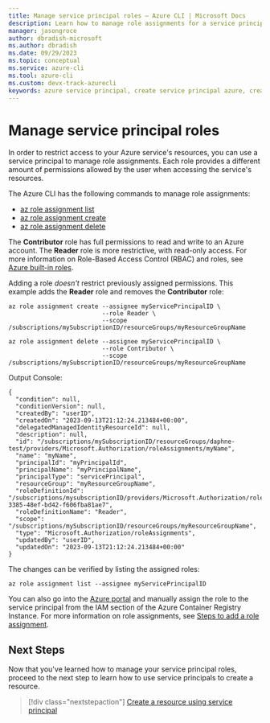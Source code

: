 ```yaml
---
title: Manage service principal roles – Azure CLI | Microsoft Docs
description: Learn how to manage role assignments for a service principal using Azure CLI.
manager: jasongroce
author: dbradish-microsoft
ms.author: dbradish
ms.date: 09/29/2023
ms.topic: conceptual
ms.service: azure-cli
ms.tool: azure-cli
ms.custom: devx-track-azurecli
keywords: azure service principal, create service principal azure, create service principal azure cli
---
```


# Manage service principal roles

In order to restrict access to your Azure service's resources, you can use a service principal to manage role assignments. Each role provides a different amount of permissions allowed by the user when accessing the service's resources.

The Azure CLI has the following commands to manage role assignments:

* [az role assignment list](/cli/azure/role/assignment#az-role-assignment-list)
* [az role assignment create](/cli/azure/role/assignment#az-role-assignment-create)
* [az role assignment delete](/cli/azure/role/assignment#az-role-assignment-delete)

The **Contributor** role has full permissions to read and write to an Azure account. The **Reader** role is more restrictive, with read-only access. For more information on Role-Based Access Control (RBAC) and roles, see [Azure built-in roles](/azure/role-based-access-control/built-in-roles).

Adding a role _doesn't_ restrict previously assigned permissions. This example adds the **Reader** role and removes the **Contributor** role:

```azurecli-interactive
az role assignment create --assignee myServicePrincipalID \
                          --role Reader \
                          --scope /subscriptions/mySubscriptionID/resourceGroups/myResourceGroupName

az role assignment delete --assignee myServicePrincipalID \
                          --role Contributor \
                          --scope /subscriptions/mySubscriptionID/resourceGroups/myResourceGroupName
```

Output Console:

```
{
  "condition": null,
  "conditionVersion": null,
  "createdBy": "userID",
  "createdOn": "2023-09-13T21:12:24.213484+00:00",
  "delegatedManagedIdentityResourceId": null,
  "description": null,
  "id": "/subscriptions/mySubscriptionID/resourceGroups/daphne-test/providers/Microsoft.Authorization/roleAssignments/myName",
  "name": "myName",
  "principalId": "myPrincipalId",
  "principalName": "myPrincipalName",
  "principalType": "servicePrincipal",
  "resourceGroup": "myResourceGroupName",
  "roleDefinitionId": "/subscriptions/mysubscriptionID/providers/Microsoft.Authorization/roleDefinitions/acdd72a7-3385-48ef-bd42-f606fba81ae7",
  "roleDefinitionName": "Reader",
  "scope": "/subscriptions/mySubscriptionID/resourceGroups/myResourceGroupName",
  "type": "Microsoft.Authorization/roleAssignments",
  "updatedBy": "userID",
  "updatedOn": "2023-09-13T21:12:24.213484+00:00"
}
```

The changes can be verified by listing the assigned roles:

```azurecli-interactive
az role assignment list --assignee myServicePrincipalID
```

You can also go into the [Azure portal](https://ms.portal.azure.com/) and manually assign the role to the service principal from the IAM section of the Azure Container Registry Instance.  For more information on role assignments, see [Steps to add a role assignment](/azure/role-based-access-control/role-assignments-steps).

## Next Steps

Now that you've learned how to manage your service principal roles, proceed to the next step to learn how to use service principals to create a resource.

> [!div class="nextstepaction"]
> [Create a resource using service principal](./azure-cli-sp-tutorial-6.md)
